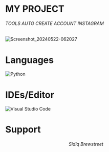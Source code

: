 
# MY PROJECT
<h6 align: center> 
  TOOLS AUTO CREATE ACCOUNT INSTAGRAM
</h6>

![Screenshot_20240522-062027](https://github.com/AtsunaID/CreateIG/assets/136549133/47b75ff1-3168-4cb9-a943-d8b61f1e37b4.jpg)

# Languages
![Python](https://img.shields.io/badge/python-3670A0?style=for-the-badge&logo=python&logoColor=ffdd54)
# IDEs/Editor
<img alt="Visual Studio Code" src="https://img.shields.io/badge/VisualStudioCode-0078d7.svg?style=for-the-badge&logo=visual-studio-code&logoColor=white"/>

# Support 
<h6 align="center">
  Sidiq Brewstreet
  
</h6>
